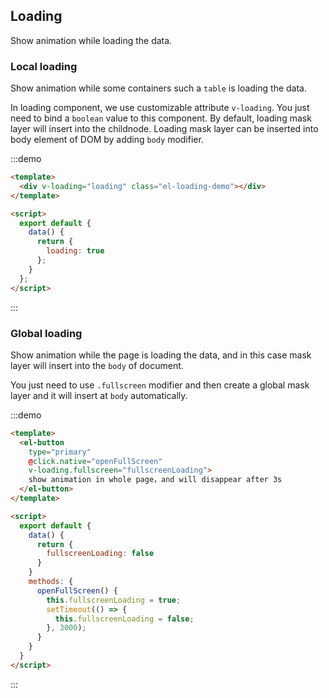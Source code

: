 <style>
  .el-loading-demo {
    border: solid 1px #999;
    border-radius: 4px;
    height: 100px;
  }
</style>

<script>
  export default {
    data() {
      return {
        loading: true,
        loading2: false,
        fullscreenLoading: false
      }
    },

    methods: {
      openFullScreen() {
        this.fullscreenLoading = true;
        setTimeout(() => {
          this.fullscreenLoading = false;
        }, 3000);
      }
    }
  }
</script>

## Loading

Show animation while loading the data.

### Local loading

Show animation while some containers such a `table` is loading the data.

In loading component, we use customizable attribute `v-loading`. You just need to bind a `boolean` value to this component. By default, loading mask layer will insert into the childnode. Loading mask layer can be inserted into body element of DOM by adding `body` modifier.

:::demo

```html
<template>
  <div v-loading="loading" class="el-loading-demo"></div>
</template>

<script>
  export default {
    data() {
      return {
        loading: true
      };
    }
  };
</script>
```
:::

### Global loading

Show animation while the page is loading the data, and in this case mask layer will insert into the `body` of document.  

You just need to use `.fullscreen` modifier and then create a global mask layer and it will insert at `body` automatically.

:::demo

```html
<template>
  <el-button
    type="primary"
    @click.native="openFullScreen"
    v-loading.fullscreen="fullscreenLoading">
    show animation in whole page，and will disappear after 3s
  </el-button>
</template>

<script>
  export default {
    data() {
      return {
        fullscreenLoading: false
      }
    }
    methods: {
      openFullScreen() {
        this.fullscreenLoading = true;
        setTimeout(() => {
          this.fullscreenLoading = false;
        }, 3000);
      }
    }
  }
</script>
```
:::

